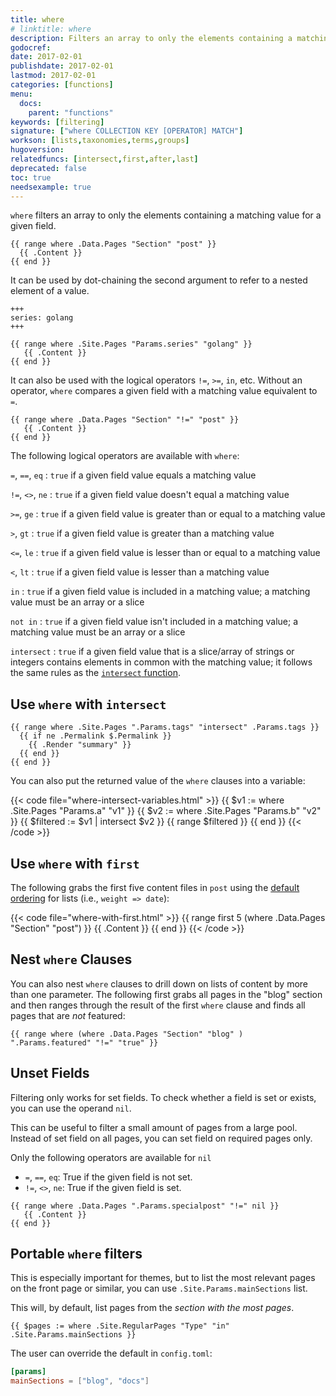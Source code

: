 ```yaml
---
title: where
# linktitle: where
description: Filters an array to only the elements containing a matching value for a given field.
godocref:
date: 2017-02-01
publishdate: 2017-02-01
lastmod: 2017-02-01
categories: [functions]
menu:
  docs:
    parent: "functions"
keywords: [filtering]
signature: ["where COLLECTION KEY [OPERATOR] MATCH"]
workson: [lists,taxonomies,terms,groups]
hugoversion:
relatedfuncs: [intersect,first,after,last]
deprecated: false
toc: true
needsexample: true
---
```


`where` filters an array to only the elements containing a matching value for a given field.

```go-html-template
{{ range where .Data.Pages "Section" "post" }}
  {{ .Content }}
{{ end }}
```

It can be used by dot-chaining the second argument to refer to a nested element of a value.

```
+++
series: golang
+++
```

```go-html-template
{{ range where .Site.Pages "Params.series" "golang" }}
   {{ .Content }}
{{ end }}
```

It can also be used with the logical operators `!=`, `>=`, `in`, etc. Without an operator, `where` compares a given field with a matching value equivalent to `=`.

```go-html-template
{{ range where .Data.Pages "Section" "!=" "post" }}
   {{ .Content }}
{{ end }}
```

The following logical operators are available with `where`:

`=`, `==`, `eq`
: `true` if a given field value equals a matching value

`!=`, `<>`, `ne`
: `true` if a given field value doesn't equal a matching value

`>=`, `ge`
: `true` if a given field value is greater than or equal to a matching value

`>`, `gt`
: `true` if a given field value is greater than a matching value

`<=`, `le`
: `true` if a given field value is lesser than or equal to a matching value

`<`, `lt`
: `true` if a given field value is lesser than a matching value

`in`
: `true` if a given field value is included in a matching value; a matching value must be an array or a slice

`not in`
: `true` if a given field value isn't included in a matching value; a matching value must be an array or a slice

`intersect`
: `true` if a given field value that is a slice/array of strings or integers contains elements in common with the matching value; it follows the same rules as the [`intersect` function][intersect].

## Use `where` with `intersect`

```go-html-template
{{ range where .Site.Pages ".Params.tags" "intersect" .Params.tags }}
  {{ if ne .Permalink $.Permalink }}
    {{ .Render "summary" }}
  {{ end }}
{{ end }}
```

You can also put the returned value of the `where` clauses into a variable:

{{< code file="where-intersect-variables.html" >}}
{{ $v1 := where .Site.Pages "Params.a" "v1" }}
{{ $v2 := where .Site.Pages "Params.b" "v2" }}
{{ $filtered := $v1 | intersect $v2 }}
{{ range $filtered }}
{{ end }}
{{< /code >}}

## Use `where` with `first`

The following grabs the first five content files in `post` using the [default ordering](/templates/lists/) for lists (i.e., `weight => date`):

{{< code file="where-with-first.html" >}}
{{ range first 5 (where .Data.Pages "Section" "post") }}
   {{ .Content }}
{{ end }}
{{< /code >}}

## Nest `where` Clauses

You can also nest `where` clauses to drill down on lists of content by more than one parameter. The following first grabs all pages in the "blog" section and then ranges through the result of the first `where` clause and finds all pages that are *not* featured:

```go-html-template
{{ range where (where .Data.Pages "Section" "blog" ) ".Params.featured" "!=" "true" }}
```

## Unset Fields

Filtering only works for set fields. To check whether a field is set or exists, you can use the operand `nil`.

This can be useful to filter a small amount of pages from a large pool. Instead of set field on all pages, you can set field on required pages only.

Only the following operators are available for `nil`

* `=`, `==`, `eq`: True if the given field is not set.
* `!=`, `<>`, `ne`: True if the given field is set.

```go-html-template
{{ range where .Data.Pages ".Params.specialpost" "!=" nil }}
   {{ .Content }}
{{ end }}
```

## Portable `where` filters

This is especially important for themes, but to list the most relevant pages on the front page or similar, you can use `.Site.Params.mainSections` list.

This will, by default, list pages from the _section with the most pages_.

```go-html-template
{{ $pages := where .Site.RegularPages "Type" "in" .Site.Params.mainSections }}
```

The user can override the default in `config.toml`:

```toml
[params]
mainSections = ["blog", "docs"]
```

[intersect]: /functions/intersect/
